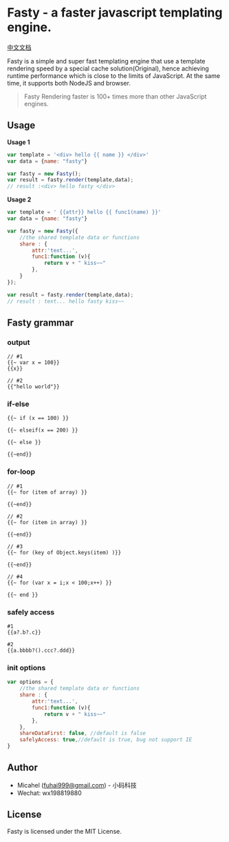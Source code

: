 # Fasty -  a faster javascript templating engine.

[中文文档](./readme_cn.md)

Fasty is a simple and super fast templating engine that 
use a template rendering speed by a special cache solution(Original), 
hence achieving runtime performance which is close to the limits of JavaScript. 
At the same time, it supports both NodeJS and browser.

>Fasty Rendering faster is 100+ times  more than other JavaScript engines.

## Usage

**Usage 1**
```javascript
var template = '<div> hello {{ name }} </div>'
var data = {name: "fasty"}

var fasty = new Fasty();
var result = fasty.render(template,data);
// result :<div> hello fasty </div>
```

**Usage 2**
```javascript
var template = ' {{attr}} hello {{ func1(name) }}'
var data = {name: "fasty"}

var fasty = new Fasty({
    //the shared template data or functions
    share : {
        attr:'text...',
        func1:function (v){
            return v + " kiss~~"
        },
    }
});

var result = fasty.render(template,data);
// result : text... hello fasty kiss~~
```

## Fasty grammar


### output

```
// #1
{{~ var x = 100}}
{{x}}

// #2
{{"hello world"}}
```

### if-else
```
{{~ if (x == 100) }}

{{~ elseif(x == 200) }}

{{~ else }}

{{~end}}
```

### for-loop
```
// #1
{{~ for (item of array) }}

{{~end}}

// #2
{{~ for (item in array) }}

{{~end}}

// #3
{{~ for (key of Object.keys(item) )}}

{{~end}}

// #4
{{~ for (var x = i;x < 100;x++) }}

{{~ end }}
```

### safely access

```
#1
{{a?.b?.c}}

#2
{{a.bbbb?().ccc?.ddd}}
```

### init options

```javascript
var options = {
    //the shared template data or functions
    share : {
        attr:'text...',
        func1:function (v){
            return v + " kiss~~"
        },
    },
    shareDataFirst: false, //default is false
    safelyAccess: true,//default is true, bug not support IE
}
```

## Author

- Micahel (fuhai999@gmail.com) - 小码科技
- Wechat: wx198819880

## License
Fasty is licensed under the MIT License. 
